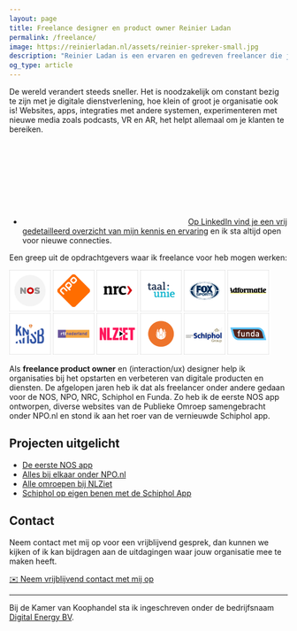 ```yaml
---
layout: page
title: Freelance designer en product owner Reinier Ladan
permalink: /freelance/
image: https://reinierladan.nl/assets/reinier-spreker-small.jpg
description: "Reinier Ladan is een ervaren en gedreven freelancer die je kunt in zetten als Designer, Design Lead of Product Owner. Pas op: Reinier is alleen voor leuke en uitdagende klussen in te zetten!"
og_type: article
---
```


<!-- <div class="highlight">
  <p>Huidige status: <strong>Vanaf maandag 27 mei ben ik weer beschikbaar voor een leuke klus</strong>.</p>
</div> -->

De wereld verandert steeds sneller. Het is noodzakelijk om constant bezig te zijn met je digitale dienstverlening, hoe klein of groot je organisatie ook is! Websites, apps, integraties met andere systemen, experimenteren met nieuwe media zoals podcasts, VR en AR, het helpt allemaal om je klanten te bereiken.

<ul class="social-media-list">
  <li class="linkedin-rl"><a href="https://www.linkedin.com/in/reinierladan" title="LinkedIn Reinier Ladan"><svg class="svg-icon grey"><use xlink:href="{{ '/assets/minima-social-icons.svg#linkedin' | relative_url }}"></use></svg>Op LinkedIn vind je een vrij gedetailleerd overzicht van mijn kennis en ervaring</a> en ik sta altijd open voor nieuwe connecties.</li>
</ul>

Een greep uit de opdrachtgevers waar ik freelance voor heb mogen werken:

<div class="client-logos">
  <p>
    <img src="/assets/client-logos/nos-client-logo.png" alt="Logo NOS" width="75">
    <img src="/assets/client-logos/npo-client-logo.png" alt="Logo NPO" width="75">
    <img src="/assets/client-logos/nrc-client-logo.png" alt="Logo NRC" width="75">
    <img src="/assets/client-logos/taalunie-client-logo.png" alt="Logo Nederlandse Taalunie" width="75">
    <img src="/assets/client-logos/foxsports-client-logo.png" alt="Logo FOX Sports" width="75">
    <img src="/assets/client-logos/adformatie-client-logo.png" alt="Logo Adformatie" width="75">
    <img src="/assets/client-logos/knsb-client-logo.png" alt="Logo KNSB" width="75">
    <img src="/assets/client-logos/rtl-client-logo.png" alt="Logo RTL Nederland" width="75">
    <img src="/assets/client-logos/nlziet-client-logo.png" alt="Logo NLZiet" width="75">
    <!-- <img src="/assets/client-logos/sanoma-client-logo.png" alt="Logo Sanoma" width="75"> -->
    <img src="/assets/client-logos/lg-client-logo.png" alt="Logo Liberty GLobal" width="75">
    <img src="/assets/client-logos/schiphol-client-logo.png" alt="Logo Schiphol" width="75">
    <img src="/assets/client-logos/funda-client-logo.png" alt="Logo Funda" width="75">
  </p>
</div>

Als **freelance product owner** en (interaction/ux) designer help ik organisaties bij het opstarten en verbeteren van digitale producten en diensten. De afgelopen jaren heb ik dat als freelancer onder andere gedaan voor de NOS, NPO, NRC, Schiphol en Funda. Zo heb ik de eerste NOS app ontworpen, diverse websites van de Publieke Omroep samengebracht onder NPO.nl en stond ik aan het roer van de vernieuwde Schiphol app.

## Projecten uitgelicht

- [De eerste NOS app](/projecten/nos-app)
- [Alles bij elkaar onder NPO.nl](/projecten/npo-website)
- [Alle omroepen bij NLZiet](/projecten/nlziet)
- [Schiphol op eigen benen met de Schiphol App](/projecten/schiphol-app)

## Contact

Neem contact met mij op voor een vrijblijvend gesprek, dan kunnen we kijken of ik kan bijdragen aan de uitdagingen waar jouw organisatie mee te maken heeft.

<p><a href="/contact" class="call-to-action">✉️ Neem vrijblijvend contact met mij op</a></p>

<hr class="divider">

Bij de Kamer van Koophandel sta ik ingeschreven onder de bedrijfsnaam [Digital Energy BV](/digital-energy-bv).

